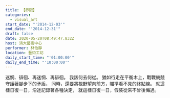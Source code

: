 ```yaml
---
title: 【界限】
categories:
  - visual_art
start_date: "'2014-12-03'"
end_date: "'2014-12-31'"
draft: false
date: 2020-05-20T08:49:47.832Z
host: 清大藝術中心
performer: 林怡靜
location: 藝術工坊
daily_start_time: "'01:00:00'"
daily_end_time: "'10:00:00'"
---
```


迷惘、徘徊、再迷惘、再徘徊。 我該何去何從。 猶如行走在平衡木上，戰戰兢兢守護著腳步下的矛盾， 同時，還要將視野望向前方，瞄準看不見的終點線。 就這樣日復一日，沿途記錄著各種決定， 就這樣日復一日，假裝從來不曾後悔過。